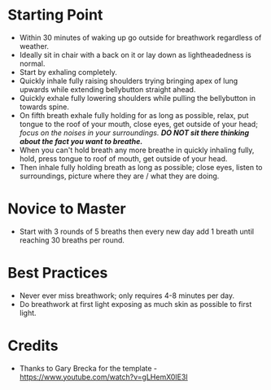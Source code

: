 # Starting Point
- Within 30 minutes of waking up go outside for breathwork regardless of weather.
- Ideally sit in chair with a back on it or lay down as lightheadedness is normal.
- Start by exhaling completely.
- Quickly inhale fully raising shoulders trying bringing apex of lung upwards while extending bellybutton straight ahead.
- Quickly exhale fully lowering shoulders while pulling the bellybutton in towards spine.
- On fifth breath exhale fully holding for as long as possible, relax, put tongue to the roof of your mouth, close eyes, get outside of your head; *focus on the noises in your surroundings. **DO NOT sit there thinking about the fact you want to breathe.***
- When you can't hold breath any more breathe in quickly inhaling fully, hold, press tongue to roof of mouth, get outside of your head.
- Then inhale fully holding breath as long as possible; close eyes, listen to surroundings, picture where they are / what they are doing.

# Novice to Master
- Start with 3 rounds of 5 breaths then every new day add 1 breath until reaching 30 breaths per round.

# Best Practices
- Never ever miss breathwork; only requires 4-8 minutes per day.
- Do breathwork at first light exposing as much skin as possible to first light.

# Credits
- Thanks to Gary Brecka for the template - https://www.youtube.com/watch?v=gLHemX0IE3I